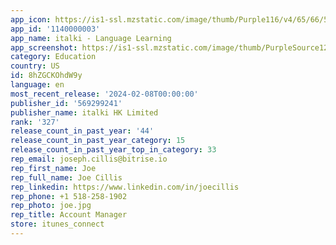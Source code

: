 ```yaml
---
app_icon: https://is1-ssl.mzstatic.com/image/thumb/Purple116/v4/65/66/59/65665980-b8e5-92ae-a52c-d837df1b050d/AppIcon-0-0-1x_U007epad-0-0-0-85-220.png/1024x1024bb.png
app_id: '1140000003'
app_name: italki - Language Learning
app_screenshot: https://is1-ssl.mzstatic.com/image/thumb/PurpleSource126/v4/0f/f0/21/0ff02154-b05b-2192-eda0-bebdb455e514/73c4f5d2-5f38-4e72-988a-1ecea6a39662_iTalki_Set2_6.5_1.jpg/1284x2778bb.png
category: Education
country: US
id: 8hZGCKOhdW9y
language: en
most_recent_release: '2024-02-08T00:00:00'
publisher_id: '569299241'
publisher_name: italki HK Limited
rank: '327'
release_count_in_past_year: '44'
release_count_in_past_year_category: 15
release_count_in_past_year_top_in_category: 33
rep_email: joseph.cillis@bitrise.io
rep_first_name: Joe
rep_full_name: Joe Cillis
rep_linkedin: https://www.linkedin.com/in/joecillis
rep_phone: +1 518-258-1902
rep_photo: joe.jpg
rep_title: Account Manager
store: itunes_connect
---
```

